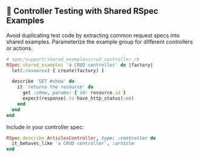 ## 🧪 Controller Testing with Shared RSpec Examples
Avoid duplicating test code by extracting common request specs into shared examples. Parameterize the example group for different controllers or actions.

```ruby
# spec/support/shared_examples/crud_controller.rb
RSpec.shared_examples 'a CRUD controller' do |factory|
  let(:resource) { create(factory) }

  describe 'GET #show' do
    it 'returns the resource' do
      get :show, params: { id: resource.id }
      expect(response).to have_http_status(:ok)
    end
  end
end
```

Include in your controller spec:
```ruby
RSpec.describe ArticlesController, type: :controller do
  it_behaves_like 'a CRUD controller', :article
end
```